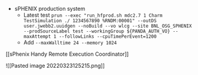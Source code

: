 - sPHENIX production system
	- Latest test
`prun --exec "run_hfprod.sh mdc2.7 1 Charm TestSimulation ./ 1234567890 %RNDM:00001" --outDS user.jwebb2.uuidgen --noBuild --vo wlcg --site BNL_OSG_SPHENIX --prodSourceLabel test --workingGroup ${PANDA_AUTH_VO} --maxAttempt 1 --followLinks --cpuTimePerEvent=1200`
	- Add `--maxWalltime 24 --memory 1024 `

[[sPhenix Handy Remote Execution Coordinator]]

	
	
![[Pasted image 20220323125215.png]]